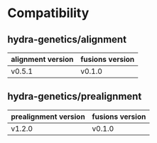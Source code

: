 # Compatibility
## hydra-genetics/alignment

| alignment version | fusions version |
| --- | --- |
| v0.5.1 | v0.1.0 |

## hydra-genetics/prealignment
| prealignment version | fusions version |
| --- | --- |
| v1.2.0 | v0.1.0 |
